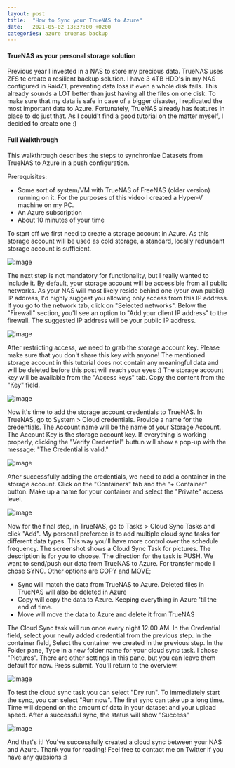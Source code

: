 ```yaml
---
layout: post
title:  "How to Sync your TrueNAS to Azure"
date:   2021-05-02 13:37:00 +0200
categories: azure truenas backup 
---
```

#### TrueNAS as your personal storage solution

Previous year I invested in a NAS to store my precious data. TrueNAS uses ZFS te create a resilient backup solution. I have 3 4TB HDD's in my NAS configured in RaidZ1, preventing data loss if even a whole disk fails. This already sounds a LOT better than just having all the files on one disk. To make sure that my data is safe in case of a bigger disaster, I replicated the most important data to Azure. Fortunately, TrueNAS already has features in place to do just that. As I could't find a good tutorial on the matter myself, I decided to create one :) 

#### Full Walkthrough

This walkthrough describes the steps to synchronize Datasets from TrueNAS to Azure in a push configuration. 

Prerequisites: 
- Some sort of system/VM with TrueNAS of FreeNAS (older version) running on it. For the purposes of this video I created a Hyper-V machine on my PC. 
- An Azure subscription
- About 10 minutes of your time

To start off we first need to create a storage account in Azure. As this storage account will be used as cold storage, a standard, locally redundant storage account is sufficient. 

![image](/assets/img/truenas-azure-6.png)

The next step is not mandatory for functionality, but I really wanted to include it. By default, your storage account will be accessible from all public networks. As your NAS will most likely reside behind one (your own public) IP address, I'd highly suggest you allowing only access from this IP address. If you go to the network tab, click on "Selected networks". Below the "Firewall" section, you'll see an option to "Add your client IP address" to the firewall. The suggested IP address will be your public IP address. 

![image](/assets/img/truenas-azure-7.png)

After restricting access, we need to grab the storage account key. Please make sure that you don't share this key with anyone! The mentioned storage account in this tutorial does not contain any meaningful data and will be deleted before this post will reach your eyes :) The storage account key will be available from the "Access keys" tab. Copy the content from the "Key" field. 

![image](/assets/img/truenas-azure-2.png)

Now it's time to add the storage account credentials to TrueNAS. In TrueNAS, go to System > Cloud credentials. Provide a name for the credentials. The Account name will be the name of your Storage Account. The Account Key is the storage account key. If everything is working properly, clicking the "Verify Credential" buttun will show a pop-up with the message: "The Credential is valid."

![image](/assets/img/truenas-azure-8.png)

After successfully adding the credentials, we need to add a container in the storage account. Click on the "Containers" tab and the "+ Container" button. Make up a name for your container and select the "Private" access level. 

![image](/assets/img/truenas-azure-10.png)

Now for the final step, in TrueNAS, go to Tasks > Cloud Sync Tasks and click "Add". My personal preferece is to add multiple cloud sync tasks for different data types. This way you'll have more control over the schedule frequency. The screenshot shows a Cloud Sync Task for pictures. 
The description is for you to choose. The direction for the task is PUSH. We want to send/push our data from TrueNAS to Azure. For transfer mode I chose SYNC. Other options are COPY and MOVE; 
- Sync will match the data from TrueNAS to Azure. Deleted files in TrueNAS will also be deleted in Azure
- Copy will copy the data to Azure. Keeping everything in Azure 'til the end of time. 
- Move will move the data to Azure and delete it from TrueNAS

The Cloud Sync task will run once every night 12:00 AM. In the Credential field, select your newly added credential from the previous step. In the container field, Select the container we created in the previous step. In the Folder pane, Type in a new folder name for your cloud sync task. I chose "Pictures". There are other settings in this pane, but you can leave them default for now. Press submit. You'll return to the overview.

![image](/assets/img/truenas-azure-11.png)

To test the cloud sync task you can select "Dry run". To immediately start the sync, you can select "Run now". The first sync can take up a long time. Time will depend on the amount of data in your dataset and your upload speed. After a successful sync, the status will show "Success"

![image](/assets/img/truenas-azure-1.png)

And that's it! You've successfully created a cloud sync between your NAS and Azure. Thank you for reading! Feel free to contact me on Twitter if you have any quesions :) 

